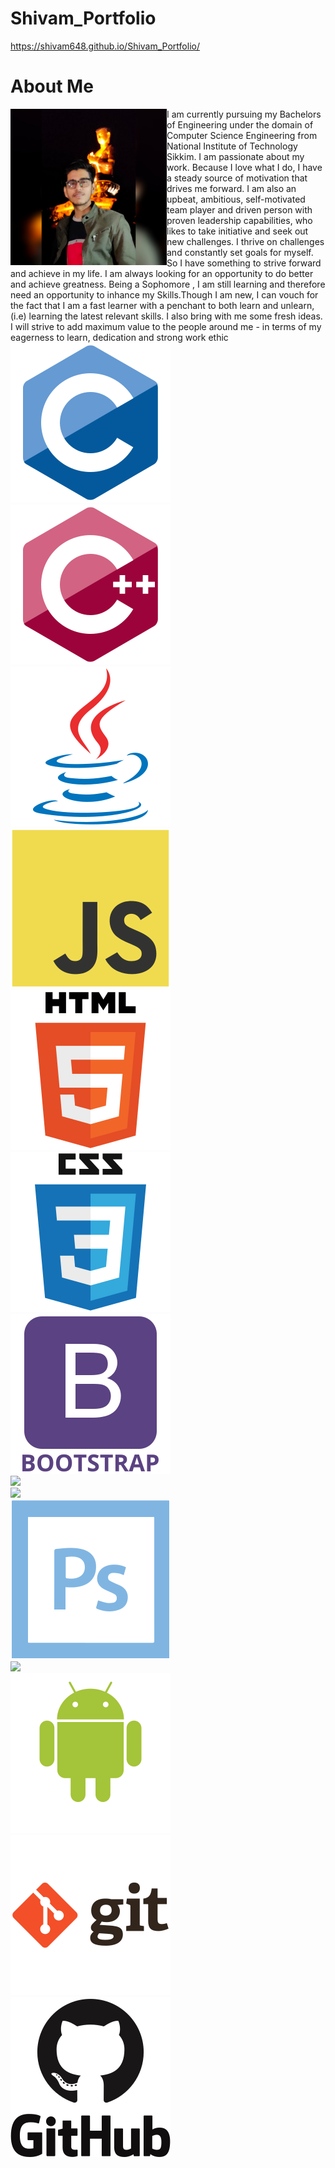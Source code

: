 # Shivam_Portfolio
 https://shivam648.github.io/Shivam_Portfolio/

<h1>About Me</h1>

<img align="left"  width="250" height="250" src="img/Shivam.jpg">
I am currently pursuing my Bachelors of Engineering under the domain of Computer Science Engineering from National Institute of Technology Sikkim. I am passionate about my work. Because I love what I do, I have a steady source of motivation that drives me forward. I am also an upbeat, ambitious, self-motivated team player and driven person with proven leadership capabilities, who likes to take initiative and seek out new challenges. I thrive on challenges and constantly set goals for myself. So I have something to strive forward and achieve in my life. I am always looking for an opportunity to do better and achieve greatness.
Being a Sophomore , I am still learning and therefore need an opportunity to inhance my Skills.Though I am new, I can vouch for the fact that I am a fast learner with a penchant to both learn and unlearn,(i.e) learning the latest relevant skills. I also bring with me some fresh ideas. I will strive to add maximum value to the people around me - in terms of my eagerness to learn, dedication and strong work ethic
<br clear="left"/>
 

<div class="skill">
    <div class="row">
    <div class="column">
      <img src="https://raw.githubusercontent.com/devicons/devicon/master/icons/c/c-original.svg"/>
    </div>
    <div class="column">
      <img src="https://raw.githubusercontent.com/devicons/devicon/master/icons/cplusplus/cplusplus-original.svg"/>
    </div>
    <div class="column">
      <img src="https://raw.githubusercontent.com/devicons/devicon/master/icons/java/java-original.svg"/>
    </div>
    <div class="column">
      <img src="https://raw.githubusercontent.com/devicons/devicon/master/icons/javascript/javascript-original.svg"//>
    </div>
    <div class="column">
      <img src="https://raw.githubusercontent.com/devicons/devicon/master/icons/html5/html5-original-wordmark.svg"/>
    </div>
    <div class="column">
      <img src="https://raw.githubusercontent.com/devicons/devicon/master/icons/css3/css3-original-wordmark.svg"/>
    </div>
    <div class="column">
      <img src="https://raw.githubusercontent.com/devicons/devicon/master/icons/bootstrap/bootstrap-plain-wordmark.svg"/>
    </div>
    <div class="column">
      <img src="https://raw.githubusercontent.com/prplx/svg-logos/5585531d45d294869c4eaab4d7cf2e9c167710a9/svg/materialize.svg"/>
    </div>
    <div class="column">
      <img src="https://icongr.am/devicon/nodejs-original-wordmark.svg?size=128&color=currentColor"/>
    </div>
    <div class="column">
      <img src="https://raw.githubusercontent.com/devicons/devicon/master/icons/photoshop/photoshop-line.svg"/>
    </div>
    <div class="column">
      <img src="https://cdn.worldvectorlogo.com/logos/adobe-xd.svg"/>
    </div>   
    <div class="column">
      <img src="https://raw.githubusercontent.com/devicons/devicon/master/icons/android/android-original-wordmark.svg"/>
    </div>
    <div class="column">
      <img src="https://raw.githubusercontent.com/devicons/devicon/master/icons/git/git-original-wordmark.svg"/>
    </div>
    <div class="column">
      <img src="https://raw.githubusercontent.com/devicons/devicon/master/icons/github/github-original-wordmark.svg"/>
    </div>
  </div>
</div>
